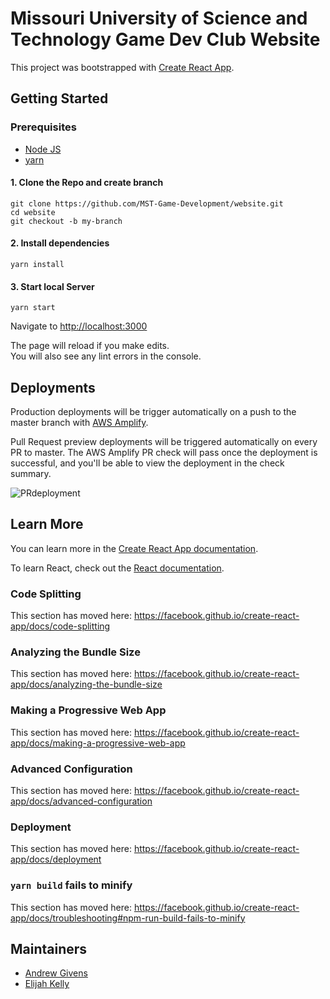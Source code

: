 # Missouri University of Science and Technology Game Dev Club Website

This project was bootstrapped with [Create React App](https://github.com/facebook/create-react-app).

## Getting Started

### Prerequisites
- [Node JS](https://nodejs.org/en/)
- [yarn](https://yarnpkg.com/lang/en/docs/install/#windows-stable)

#### 1. Clone the Repo and create branch
```
git clone https://github.com/MST-Game-Development/website.git
cd website
git checkout -b my-branch
```

#### 2. Install dependencies
```
yarn install
```

#### 3. Start local Server
```
yarn start
```
Navigate to [http://localhost:3000](http://localhost:3000)

The page will reload if you make edits.<br />
You will also see any lint errors in the console.

## Deployments

Production deployments will be trigger automatically on a push to the master branch with [AWS Amplify](https://docs.aws.amazon.com/amplify/latest/userguide/welcome.html).

Pull Request preview deployments will be triggered automatically on every PR to master. The AWS Amplify PR check will pass once the deployment is successful, and you'll be able to view the deployment in the check summary.

![PRdeployment](https://user-images.githubusercontent.com/15256633/68488157-11378080-020a-11ea-85e5-255ab5f77585.gif)

## Learn More

You can learn more in the [Create React App documentation](https://facebook.github.io/create-react-app/docs/getting-started).

To learn React, check out the [React documentation](https://reactjs.org/).

### Code Splitting

This section has moved here: https://facebook.github.io/create-react-app/docs/code-splitting

### Analyzing the Bundle Size

This section has moved here: https://facebook.github.io/create-react-app/docs/analyzing-the-bundle-size

### Making a Progressive Web App

This section has moved here: https://facebook.github.io/create-react-app/docs/making-a-progressive-web-app

### Advanced Configuration

This section has moved here: https://facebook.github.io/create-react-app/docs/advanced-configuration

### Deployment

This section has moved here: https://facebook.github.io/create-react-app/docs/deployment

### `yarn build` fails to minify

This section has moved here: https://facebook.github.io/create-react-app/docs/troubleshooting#npm-run-build-fails-to-minify

## Maintainers
* [Andrew Givens](https://github.com/agiveygives)
* [Elijah Kelly](https://github.com/ekelly14)
